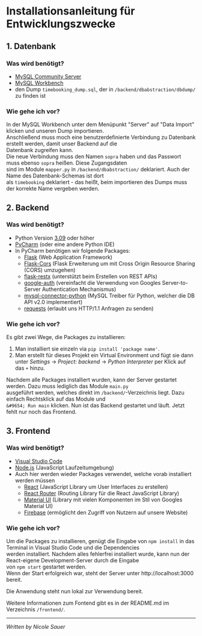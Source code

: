# Installationsanleitung für Entwicklungszwecke

## 1. Datenbank

### Was wird benötigt?
- [MySQL Community Server](https://dev.mysql.com/downloads/mysql/)
- [MySQL Workbench](https://dev.mysql.com/downloads/workbench/)
- den Dump ``timebooking_dump.sql``, der in ```/backend/dbabstraction/dbdump/``` zu finden ist

### Wie gehe ich vor?

In der MySQL Workbench unter dem Menüpunkt "Server" auf "Data Import" klicken und unseren Dump importieren. <br>
Anschließend muss moch eine benutzerdefinierte Verbindung zu Datenbank erstellt werden, damit unser Backend auf die <br>
Datenbank zugreifen kann. <br>
Die neue Verbindung muss den Namen ``sopra`` haben und das Passwort muss ebenso ``sopra`` heißen. Diese Zugangsdaten <br>
sind im Module ``mapper.py`` in ``/backend/dbabstraction/`` deklariert. Auch der Name des Datenbank-Schemas ist dort <br>
als ``timebooking`` deklariert - das heißt, beim importieren des Dumps muss der korrekte Name vergeben werden.


## 2. Backend

### Was wird benötigt?
- Python Version [3.09](https://www.python.org/downloads/) oder höher
- [PyCharm](https://www.jetbrains.com/de-de/pycharm/download/) (oder eine andere Python IDE)
- In PyCharm benötigen wir folgende Packages:
  - [Flask](https://pypi.org/project/Flask/) (Web Application Framework)
  - [Flask-Cors](https://pypi.org/project/Flask-Cors/) (Flask Erweiterung um mit Cross Origin Resource Sharing (CORS) umzugehen)
  - [flask-restx](https://pypi.org/project/flask-restx/) (unterstützt beim Erstellen von REST APIs)
  - [google-auth](https://pypi.org/project/google-auth/) (vereinfacht die Verwendung von Googles Server-to-Server Authentication Mechanismus) 
  - [mysql-connector-python](https://pypi.org/project/mysql-connector-python/) (MySQL Treiber für Python, welcher die DB API v2.0 implementiert)
  - [requests](https://pypi.org/project/requests/) (erlaubt uns HTTP/1.1 Anfragen zu senden)

### Wie gehe ich vor?

Es gibt zwei Wege, die Packages zu installieren:
1. Man installiert sie einzeln via ``pip install 'package name'``.
2. Man erstellt für dieses Projekt ein Virtual Environment und fügt sie dann <br>
   unter <i>Settings</i> &rarr; <i>Project: backend</i> &rarr; <i>Python Interpreter</i> per Klick auf das ``+`` hinzu.

Nachdem alle Packages installiert wurden, kann der Server gestartet werden. Dazu muss lediglich das Module ``main.py`` <br>
ausgeführt werden, welches direkt im ``/backend/``-Verzeichnis liegt. Dazu einfach Rechtsklick auf das Module und <br>
```&#9654; Run main``` klicken. Nun ist das Backend gestartet und läuft. Jetzt fehlt nur noch das Frontend.


## 3. Frontend

### Was wird benötigt?

- [Visual Studio Code](https://code.visualstudio.com/Download)
- [Node.js](https://nodejs.org/en/download/) (JavaScript Laufzeitumgebung)
- Auch hier werden wieder Packages verwendet, welche vorab installiert werden müssen
  - [React](https://www.npmjs.com/package/react) (JavaScript Library um User Interfaces zu erstellen)
  - [React Router](https://www.npmjs.com/package/react-router) (Routing Library für die React JavaScript Library)
  - [Material UI](https://www.npmjs.com/package/@mui/material) (Library mit vielen Komponenten im Stil von Googles Material UI)
  - [Firebase](https://www.npmjs.com/package/firebase) (ermöglicht den Zugriff von Nutzern auf unsere Website)

### Wie gehe ich vor?

Um die Packages zu installieren, genügt die Eingabe von ``npm install`` in das Terminal in Visual Studio Code und die Dependencies <br>
werden installiert. Nachdem alles fehlerfrei installiert wurde, kann nun der React-eigene Development-Server durch die Eingabe <br>
von ``npm start`` gestartet werden.<br>
Wenn der Start erfolgreich war, steht der Server unter http://localhost:3000 bereit.

Die Anwendung steht nun lokal zur Verwendung bereit.

Weitere Informationen zum Fontend gibt es in der README.md im Verzeichnis ``/frontend/``.

____
<i>Written by Nicole Sauer</i>